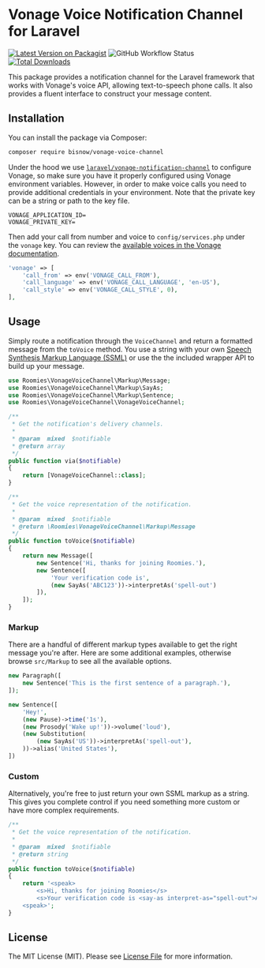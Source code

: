 # Vonage Voice Notification Channel for Laravel

[![Latest Version on Packagist](https://img.shields.io/packagist/v/roomies/vonage-voice-channel.svg)](https://packagist.org/packages/roomies/vonage-voice-channel)
![GitHub Workflow Status](https://img.shields.io/github/actions/workflow/status/roomies-com/vonage-voice-channel/phpunit.yml?branch=master)
[![Total Downloads](https://img.shields.io/packagist/dt/roomies/vonage-voice-channel.svg)](https://packagist.org/packages/roomies/vonage-voice-channel)

This package provides a notification channel for the Laravel framework that works with Vonage's voice API, allowing text-to-speech phone calls. It also provides a fluent interface to construct your message content.

## Installation

You can install the package via Composer:

```bash
composer require bisnow/vonage-voice-channel
```

Under the hood we use [`laravel/vonage-notification-channel`](https://github.com/laravel/vonage-notification-channel) to configure Vonage, so make sure you have it properly configured using Vonage environment variables. However, in order to make voice calls you need to provide additional credentials in your environment. Note that the private key can be a string or path to the key file.

```dotenv
VONAGE_APPLICATION_ID=
VONAGE_PRIVATE_KEY=
```

Then add your call from number and voice to `config/services.php` under the `vonage` key. You can review the [available voices in the Vonage documentation](https://developer.vonage.com/voice/voice-api/guides/text-to-speech).

```php
'vonage' => [
    'call_from' => env('VONAGE_CALL_FROM'),
    'call_language' => env('VONAGE_CALL_LANGUAGE', 'en-US'),
    'call_style' => env('VONAGE_CALL_STYLE', 0),
],
```

## Usage

Simply route a notification through the `VoiceChannel` and return a formatted message from the `toVoice` method. You use a string with your own [Speech Synthesis Markup Language (SSML)](https://developer.vonage.com/voice/voice-api/guides/customizing-tts) or use the the included wrapper API to build up your message.

```php
use Roomies\VonageVoiceChannel\Markup\Message;
use Roomies\VonageVoiceChannel\Markup\SayAs;
use Roomies\VonageVoiceChannel\Markup\Sentence;
use Roomies\VonageVoiceChannel\VonageVoiceChannel;

/**
 * Get the notification's delivery channels.
 *
 * @param  mixed  $notifiable
 * @return array
 */
public function via($notifiable)
{
    return [VonageVoiceChannel::class];
}

/**
 * Get the voice representation of the notification.
 *
 * @param  mixed  $notifiable
 * @return \Roomies\VonageVoiceChannel\Markup\Message
 */
public function toVoice($notifiable)
{
    return new Message([
        new Sentence('Hi, thanks for joining Roomies.'),
        new Sentence([
            'Your verification code is',
            (new SayAs('ABC123'))->interpretAs('spell-out')
        ]),
    ]);
}
```

### Markup

There are a handful of different markup types available to get the right message you're after. Here are some additional examples, otherwise browse `src/Markup` to see all the available options.

```php
new Paragraph([
    new Sentence('This is the first sentence of a paragraph.'),
]);

new Sentence([
    'Hey!',
    (new Pause)->time('1s'),
    (new Prosody('Wake up!'))->volume('loud'),
    (new Substitution(
        (new SayAs('US'))->interpretAs('spell-out'),
    ))->alias('United States'),
])
```

### Custom

Alternatively, you're free to just return your own SSML markup as a string. This gives you complete control if you need something more custom or have more complex requirements.

```php
/**
 * Get the voice representation of the notification.
 *
 * @param  mixed  $notifiable
 * @return string
 */
public function toVoice($notifiable)
{
    return '<speak>
        <s>Hi, thanks for joining Roomies</s>
        <s>Your verification code is <say-as interpret-as="spell-out">ABC123</say-as></s>
    <speak>';
}
```

## License

The MIT License (MIT). Please see [License File](LICENSE.md) for more information.
